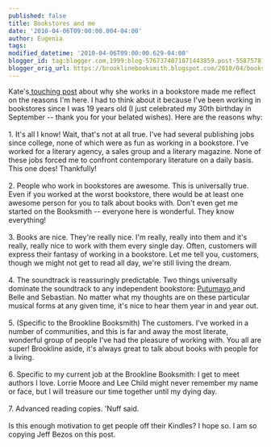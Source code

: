 ```yaml
---
published: false
title: Bookstores and me
date: '2010-04-06T09:00:00.004-04:00'
author: Eugenia
tags: 
modified_datetime: '2010-04-06T09:00:00.629-04:00'
blogger_id: tag:blogger.com,1999:blog-5767374071871443859.post-5587578175233532402
blogger_orig_url: https://brooklinebooksmith.blogspot.com/2010/04/bookstores-and-me.html
---
```


Kate's<a href="https://brooklinebooksmith.blogspot.com/2010/04/part-of-reason-im-here.html"> touching post</a> about why she works in a bookstore made me reflect on the reasons I'm here. I had to think about it because I've been working in bookstores since I was 19 years old (I just celebrated my 30th birthday in September -- thank you for your belated wishes). Here are the reasons why:<br /><br />1. It's all I know! Wait, that's not at all true. I've had several publishing jobs since college, none of which were as fun as working in a bookstore. I've worked for a literary agency, a sales group and a literary magazine. None of these jobs forced me to confront contemporary literature on a daily basis. This one does! Thankfully!<br /><br />2. People who work in bookstores are awesome. This is universally true. Even if you worked at the worst bookstore, there would be at least one awesome person for you to talk about books with. Don't even get me started on the Booksmith -- everyone here is wonderful. They know everything! <br /><br />3. Books are nice. They're really nice. I'm really, really into them and it's really, really nice to work with them every single day. Often, customers will express their fantasy of working in a bookstore. Let me tell you, customers, though we might not get to read all day, we're still living the dream.<br /><br />4. The soundtrack is reassuringly predictable. Two things universally dominate the soundtrack to any independent bookstore: <a href="https://www.putumayo.com/">Putumayo </a>and Belle and Sebastian. No matter what my thoughts are on these particular musical forms at any given time, it's nice to hear them year in and year out. <br /><br />5. (Specific to the Brookline Booksmith) The customers. I've worked in a number of communities, and this is far and away the most literate, wonderful group of people I've had the pleasure of working with. You all are super! Brookline aside, it's always great to talk about books with people for a living. <br /><br />6. Specific to my current job at the Brookline Booksmith: I get to meet authors I love. Lorrie Moore and Lee Child might never remember my name or face, but I will treasure our time together until my dying day. <br /><br />7. Advanced reading copies. 'Nuff said.<br /><br />Is this enough motivation to get people off their Kindles? I hope so. I am so copying Jeff Bezos on this post.